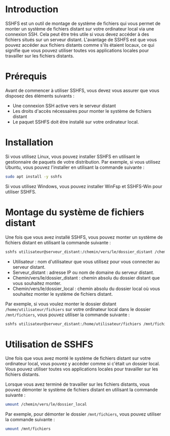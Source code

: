 
# Introduction

SSHFS est un outil de montage de système de fichiers qui vous permet de monter un système de fichiers distant sur votre ordinateur local via une connexion SSH. Cela peut être très utile si vous devez accéder à des fichiers situés sur un serveur distant. L'avantage de SSHFS est que vous pouvez accéder aux fichiers distants comme s'ils étaient locaux, ce qui signifie que vous pouvez utiliser toutes vos applications locales pour travailler sur les fichiers distants.

# Prérequis

Avant de commencer à utiliser SSHFS, vous devez vous assurer que vous disposez des éléments suivants :

-   Une connexion SSH active vers le serveur distant
-   Les droits d'accès nécessaires pour monter le système de fichiers distant
-   Le paquet SSHFS doit être installé sur votre ordinateur local.

# Installation

Si vous utilisez Linux, vous pouvez installer SSHFS en utilisant le gestionnaire de paquets de votre distribution. Par exemple, si vous utilisez Ubuntu, vous pouvez l'installer en utilisant la commande suivante :

```bash
sudo apt install -y sshfs
```

Si vous utilisez Windows, vous pouvez installer WinFsp et SSHFS-Win pour utiliser SSHFS. 

# Montage du système de fichiers distant

Une fois que vous avez installé SSHFS, vous pouvez monter un système de fichiers distant en utilisant la commande suivante :

```bash
sshfs utilisateur@serveur_distant:/chemin/vers/le/dossier_distant /chemin/vers/le/dossier_local
```


-   Utilisateur : nom d'utilisateur que vous utilisez pour vous connecter au serveur distant.
-   Serveur_distant : adresse IP ou nom de domaine du serveur distant.
-   Chemin/vers/le/dossier_distant : chemin absolu du dossier distant que vous souhaitez monter.
-   Chemin/vers/le/dossier_local : chemin absolu du dossier local où vous souhaitez monter le système de fichiers distant.

Par exemple, si vous voulez monter le dossier distant `/home/utilisateur/fichiers` sur votre ordinateur local dans le dossier `/mnt/fichiers`, vous pouvez utiliser la commande suivante :

```bash
sshfs utilisateur@serveur_distant:/home/utilisateur/fichiers /mnt/fichiers
```

# Utilisation de SSHFS

Une fois que vous avez monté le système de fichiers distant sur votre ordinateur local, vous pouvez y accéder comme si c'était un dossier local. Vous pouvez utiliser toutes vos applications locales pour travailler sur les fichiers distants.

Lorsque vous avez terminé de travailler sur les fichiers distants, vous pouvez démonter le système de fichiers distant en utilisant la commande suivante :

```bash
umount /chemin/vers/le/dossier_local
```

Par exemple, pour démonter le dossier `/mnt/fichiers`, vous pouvez utiliser la commande suivante :

```bash
umount /mnt/fichiers
```
